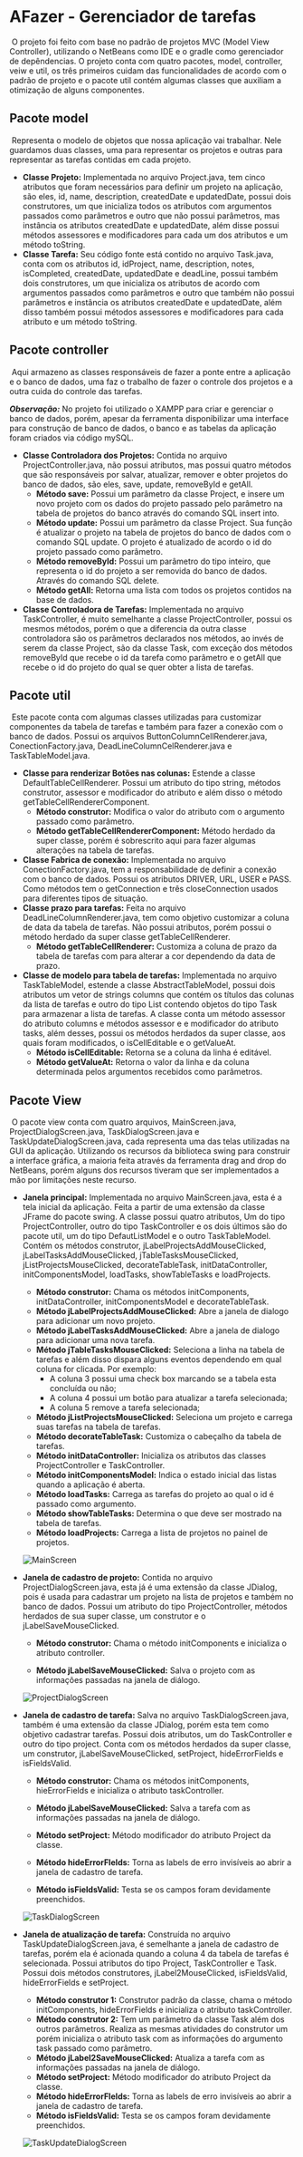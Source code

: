# AFazer - Gerenciador de tarefas

​	O projeto foi feito com base no padrão de projetos MVC (Model View Controller), utilizando o NetBeans como IDE e o gradle como gerenciador de depêndencias.  O projeto conta com quatro pacotes, model, controller, veiw e util, os três primeiros cuidam das funcionalidades de acordo com o padrão de projeto e o pacote util contém algumas classes que auxiliam a otimização de alguns componentes.

## Pacote model

​	Representa o modelo de objetos que nossa aplicação vai trabalhar. Nele guardamos duas classes, uma para representar os projetos e outras para representar as tarefas contidas em cada projeto.

- __Classe Projeto:__ Implementada no arquivo Project.java, tem cinco atributos que foram necessários para definir um projeto na aplicação, são eles, id, name, description, createdDate e updatedDate, possui dois construtores, um que inicializa todos os atributos com argumentos passados como parâmetros e outro que não possui parâmetros, mas instância os atributos createdDate e updatedDate, além disse possui métodos assessores e modificadores para cada um dos atributos e um método toString.
- __Classe Tarefa:__ Seu código fonte está contido no arquivo Task.java, conta com os atributos id, idProject, name, description, notes, isCompleted, createdDate, updatedDate e deadLine, possui também dois construtores, um que inicializa os atributos de acordo com argumentos passados como parâmetros e outro que também não possui parâmetros e instância os atributos createdDate e updatedDate, além disso também possui métodos assessores e modificadores para cada atributo e um método toString.

## Pacote controller

​	Aqui armazeno as classes responsáveis de fazer a ponte entre a aplicação e o banco de dados, uma faz o trabalho de fazer o controle dos projetos e a outra cuida do controle das tarefas.

__*Observação:*__ No projeto foi utilizado o XAMPP para criar e gerenciar o banco de dados, porém, apesar da ferramenta disponibilizar uma interface para construção de banco de dados, o banco e as tabelas da aplicação foram criados via código mySQL.

- __Classe Controladora dos Projetos:__ Contida no arquivo ProjectController.java, não possui atributos, mas possui quatro métodos que são responsáveis por salvar, atualizar, remover e obter projetos do banco de dados, são eles, save, update, removeById e getAll.
  - __Método save:__ Possui um parâmetro da classe Project, e insere um novo projeto com os dados do projeto passado pelo parâmetro na tabela de projetos do banco através do comando SQL insert into.
  - __Método update:__ Possui um parâmetro da classe Project. Sua função é atualizar o projeto na tabela de projetos do banco de dados com o comando SQL update. O projeto é atualizado de acordo o id do projeto passado como parâmetro.
  - __Método removeById:__ Possui um parâmetro do tipo inteiro, que representa o id do projeto a ser removida do banco de dados. Através do comando SQL delete.
  - __Método getAll:__ Retorna uma lista com todos os projetos contidos na base de dados. 
- __Classe Controladora de Tarefas:__ Implementada no arquivo TaskController, é muito semelhante a classe ProjectController, possui os mesmos métodos, porém o que a diferencia da outra classe controladora são os parâmetros declarados nos métodos, ao invés de serem da classe Project, são da classe Task, com exceção dos métodos removeById que recebe o id da tarefa como parâmetro e o getAll que recebe o id do projeto do qual se quer obter a lista de tarefas.

## Pacote util

​	Este pacote conta com algumas classes utilizadas para customizar componentes da tabela de tarefas e também para fazer a conexão com o banco de dados. Possui os arquivos ButtonColumnCellRenderer.java, ConectionFactory.java, DeadLineColumnCelRenderer.java e TaskTableModel.java.

- __Classe para renderizar Botões nas colunas:__ Estende a classe DefaultTableCellRenderer. Possui um atributo do tipo string, métodos construtor, assessor e modificador do atributo e além disso o método getTableCellRendererComponent.
  - __Método construtor:__ Modifica o valor do atributo com o argumento passado como parâmetro.
  - __Método getTableCellRendererComponent:__ Método herdado da super classe, porém é sobrescrito aqui para fazer algumas alterações na tabela de tarefas.
- __Classe  Fabrica de conexão:__ Implementada no arquivo ConectionFactory.java, tem a responsabilidade de definir a conexão com o banco de dados. Possui os atributos DRIVER, URL, USER e PASS. Como métodos tem o getConnection e três closeConnection usados para diferentes tipos de situação.
- __Classe prazo para tarefas:__ Feita no arquivo DeadLineColumnRenderer.java, tem como objetivo customizar a coluna de data da tabela de tarefas. Não possui atributos, porém possui o método herdado da super classe getTableCellRenderer.
  - __Método getTableCellRenderer:__ Customiza a coluna de prazo da tabela de tarefas com para alterar a cor dependendo da data de prazo.
- __Classe de modelo para tabela de tarefas:__ Implementada no arquivo TaskTableModel, estende a classe AbstractTableModel, possui dois atributos um vetor de strings columns que contém os títulos das colunas da lista de tarefas e outro do tipo List contendo objetos do tipo Task para armazenar a lista de tarefas. A classe conta um método assessor do atributo columns e métodos assessor e e modificador do atributo tasks, além desses, possui os métodos herdados da super classe, aos quais foram modificados, o isCellEditable e o getValueAt.
  - __Método isCellEditable:__ Retorna se a coluna da linha é editável.
  - __Método getValueAt:__ Retorna o valor da linha e da coluna determinada pelos argumentos recebidos como parâmetros.

## Pacote View

​	O pacote view conta com quatro arquivos, MainScreen.java, ProjectDialogScreen.java, TaskDialogScreen.java e TaskUpdateDialogScreen.java, cada representa uma das telas utilizadas na GUI da aplicação. Utilizando os recursos da biblioteca swing para construir a interface gráfica, a maioria feita através da ferramenta drag and drop do NetBeans, porém alguns dos recursos tiveram que ser implementados a mão por limitações neste recurso.

- __Janela principal:__ Implementada no arquivo MainScreen.java, esta é a tela inicial da aplicação. Feita a partir de uma extensão da classe JFrame do pacote swing. A classe possui quatro atributos, Um do tipo ProjectController, outro do tipo TaskController e os dois últimos são do pacote util, um do tipo DefautListModel e o outro TaskTableModel. Contém os métodos construtor, jLabelProjectsAddMouseClicked, jLabelTasksAddMouseClicked, jTableTasksMouseClicked, jListProjectsMouseClicked, decorateTableTask, initDataController, initComponentsModel, loadTasks, showTableTasks e loadProjects. 

  - __Método construtor:__ Chama os métodos initComponents, initDataController, initComponentsModel e decorateTableTask.
  - __Método jLabelProjectsAddMouseClicked:__ Abre a janela de dialogo para adicionar um novo projeto.
  - __Método jLabelTasksAddMouseClicked:__ Abre a janela de dialogo para adicionar uma nova tarefa.
  - __Método jTableTasksMouseClicked:__ Seleciona a linha na tabela de tarefas e além disso dispara alguns eventos dependendo em qual coluna for clicada. Por exemplo:
    - A coluna 3 possui uma check box marcando se a tabela esta concluída ou não;
    - A coluna 4 possui um botão para atualizar a tarefa selecionada;
    - A coluna 5 remove a tarefa selecionada;
  - __Método jListProjectsMouseClicked:__ Seleciona um projeto e carrega suas tarefas na tabela de tarefas.
  - __Método decorateTableTask:__ Customiza o cabeçalho da tabela de tarefas.
  - __Método initDataController:__ Inicializa os atributos das classes ProjectController e TaskController.
  - __Método initComponentsModel:__ Indica o estado inicial das listas quando a aplicação é aberta.
  - __Método loadTasks:__ Carrega as tarefas do projeto ao qual o id é passado como argumento.
  - __Método showTableTasks:__ Determina o que deve ser mostrado na tabela de tarefas.
  - __Método loadProjects:__ Carrega a lista de projetos no painel de projetos.

  ![MainScreen](https://github.com/Charlesson-MP/AFazer-Gerenciador-de-Tarefas/assets/86690606/016946a3-d720-4efb-ad8a-cb510402f0e8)

- __Janela de cadastro de projeto:__ Contida no arquivo ProjectDialogScreen.java, esta já é uma extensão da classe JDialog, pois é usada para cadastrar um projeto na lista de projetos e também no banco de dados. Possui um atributo do tipo ProjectController, métodos herdados de sua super classe, um construtor e o  jLabelSaveMouseClicked.

  - __Método construtor:__ Chama o método initComponents e inicializa o atributo controller.

  - __Método jLabelSaveMouseClicked:__ Salva o projeto com as informações passadas na janela de diálogo.

  ![ProjectDialogScreen](https://github.com/Charlesson-MP/AFazer-Gerenciador-de-Tarefas/assets/86690606/86eb850e-5903-4236-8503-9a31d5cc1697)

- __Janela de cadastro de tarefa:__ Salva no arquivo TaskDialogScreen.java, também é uma extensão da classe JDialog, porém esta tem como objetivo cadastrar tarefas. Possui dois atributos, um do TaskController e outro do tipo project. Conta com os métodos herdados da super classe, um construtor, jLabelSaveMouseClicked,  setProject, hideErrorFields e isFieldsValid.

  - __Método construtor:__ Chama os métodos initComponents, hieErrorFields e inicializa o atributo taskController.

  - __Método jLabelSaveMouseClicked:__ Salva a tarefa com as informações passadas na janela de diálogo.
  - __Método setProject:__ Método modificador do atributo Project da classe.
  - __Método hideErrorFIelds:__ Torna as labels de erro invisíveis ao abrir a janela de cadastro de tarefa.
  - __Método isFieldsValid:__ Testa se os campos foram devidamente preenchidos. 

  ![TaskDialogScreen](https://github.com/Charlesson-MP/AFazer-Gerenciador-de-Tarefas/assets/86690606/7f79faf7-ffba-4647-a262-85c993800883)

- __Janela de atualização de tarefa:__ Construída no arquivo TaskUpdateDialogScreen.java, é semelhante a janela de cadastro de tarefas, porém ela é acionada quando a coluna 4 da tabela de tarefas é selecionada. Possui atributos do tipo Project, TaskController e Task. Possui dois métodos construtores, jLabel2MouseClicked, isFieldsValid, hideErrorFields e setProject.

  - __Método construtor 1:__ Construtor padrão da classe, chama o método initComponents, hideErrorFields e inicializa o atributo taskController.
  - __Método construtor 2:__ Tem um parâmetro da classe Task além dos outros parâmetros. Realiza as mesmas atividades do construtor um porém inicializa o atributo task com as informações do argumento task passado como parâmetro.
  - __Método jLabel2SaveMouseClicked:__ Atualiza a tarefa com as informações passadas na janela de diálogo.
  - __Método setProject:__ Método modificador do atributo Project da classe.
  - __Método hideErrorFIelds:__ Torna as labels de erro invisíveis ao abrir a janela de cadastro de tarefa.
  - __Método isFieldsValid:__ Testa se os campos foram devidamente preenchidos. 

  ![TaskUpdateDialogScreen](https://github.com/Charlesson-MP/AFazer-Gerenciador-de-Tarefas/assets/86690606/00c6ae5d-e2f6-467c-a0fa-120c3e7959a4)

